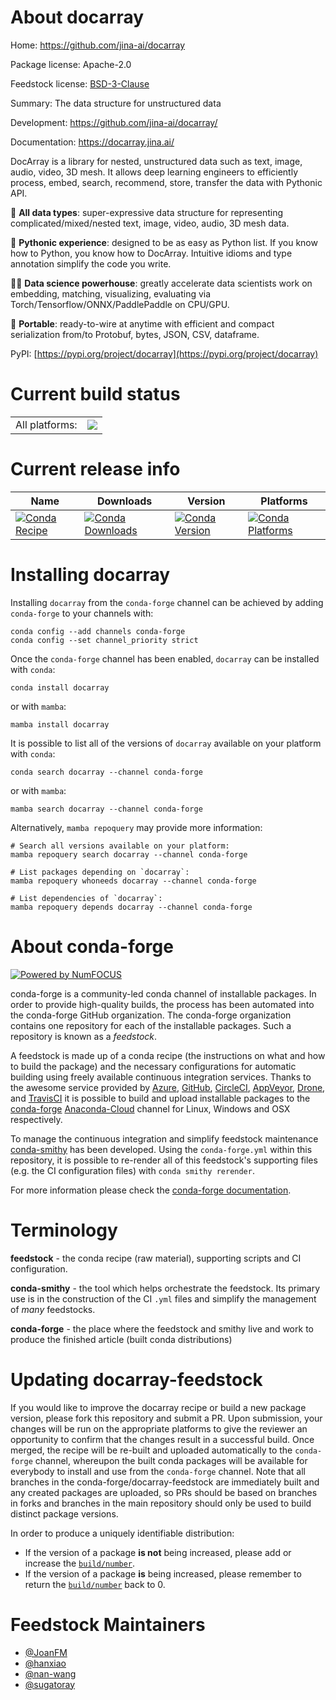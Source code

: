 About docarray
==============

Home: https://github.com/jina-ai/docarray

Package license: Apache-2.0

Feedstock license: [BSD-3-Clause](https://github.com/conda-forge/docarray-feedstock/blob/main/LICENSE.txt)

Summary: The data structure for unstructured data

Development: https://github.com/jina-ai/docarray/

Documentation: https://docarray.jina.ai/

DocArray is a library for nested, unstructured data such as text, image,
audio, video, 3D mesh. It allows deep learning engineers to efficiently
process, embed, search, recommend, store, transfer the data with Pythonic
API.

🌌 **All data types**: super-expressive data structure for representing
complicated/mixed/nested text, image, video, audio, 3D mesh data.

🐍 **Pythonic experience**: designed to be as easy as Python list. If
you know how to Python, you know how to DocArray. Intuitive idioms and
type annotation simplify the code you write.

🧑‍🔬 **Data science powerhouse**: greatly accelerate data scientists work
on embedding, matching, visualizing, evaluating via
Torch/Tensorflow/ONNX/PaddlePaddle on CPU/GPU.

🚡 **Portable**: ready-to-wire at anytime with efficient and compact
serialization from/to Protobuf, bytes, JSON, CSV, dataframe.

PyPI: [https://pypi.org/project/docarray](https://pypi.org/project/docarray)


Current build status
====================


<table><tr><td>All platforms:</td>
    <td>
      <a href="https://dev.azure.com/conda-forge/feedstock-builds/_build/latest?definitionId=14968&branchName=main">
        <img src="https://dev.azure.com/conda-forge/feedstock-builds/_apis/build/status/docarray-feedstock?branchName=main">
      </a>
    </td>
  </tr>
</table>

Current release info
====================

| Name | Downloads | Version | Platforms |
| --- | --- | --- | --- |
| [![Conda Recipe](https://img.shields.io/badge/recipe-docarray-green.svg)](https://anaconda.org/conda-forge/docarray) | [![Conda Downloads](https://img.shields.io/conda/dn/conda-forge/docarray.svg)](https://anaconda.org/conda-forge/docarray) | [![Conda Version](https://img.shields.io/conda/vn/conda-forge/docarray.svg)](https://anaconda.org/conda-forge/docarray) | [![Conda Platforms](https://img.shields.io/conda/pn/conda-forge/docarray.svg)](https://anaconda.org/conda-forge/docarray) |

Installing docarray
===================

Installing `docarray` from the `conda-forge` channel can be achieved by adding `conda-forge` to your channels with:

```
conda config --add channels conda-forge
conda config --set channel_priority strict
```

Once the `conda-forge` channel has been enabled, `docarray` can be installed with `conda`:

```
conda install docarray
```

or with `mamba`:

```
mamba install docarray
```

It is possible to list all of the versions of `docarray` available on your platform with `conda`:

```
conda search docarray --channel conda-forge
```

or with `mamba`:

```
mamba search docarray --channel conda-forge
```

Alternatively, `mamba repoquery` may provide more information:

```
# Search all versions available on your platform:
mamba repoquery search docarray --channel conda-forge

# List packages depending on `docarray`:
mamba repoquery whoneeds docarray --channel conda-forge

# List dependencies of `docarray`:
mamba repoquery depends docarray --channel conda-forge
```


About conda-forge
=================

[![Powered by
NumFOCUS](https://img.shields.io/badge/powered%20by-NumFOCUS-orange.svg?style=flat&colorA=E1523D&colorB=007D8A)](https://numfocus.org)

conda-forge is a community-led conda channel of installable packages.
In order to provide high-quality builds, the process has been automated into the
conda-forge GitHub organization. The conda-forge organization contains one repository
for each of the installable packages. Such a repository is known as a *feedstock*.

A feedstock is made up of a conda recipe (the instructions on what and how to build
the package) and the necessary configurations for automatic building using freely
available continuous integration services. Thanks to the awesome service provided by
[Azure](https://azure.microsoft.com/en-us/services/devops/), [GitHub](https://github.com/),
[CircleCI](https://circleci.com/), [AppVeyor](https://www.appveyor.com/),
[Drone](https://cloud.drone.io/welcome), and [TravisCI](https://travis-ci.com/)
it is possible to build and upload installable packages to the
[conda-forge](https://anaconda.org/conda-forge) [Anaconda-Cloud](https://anaconda.org/)
channel for Linux, Windows and OSX respectively.

To manage the continuous integration and simplify feedstock maintenance
[conda-smithy](https://github.com/conda-forge/conda-smithy) has been developed.
Using the ``conda-forge.yml`` within this repository, it is possible to re-render all of
this feedstock's supporting files (e.g. the CI configuration files) with ``conda smithy rerender``.

For more information please check the [conda-forge documentation](https://conda-forge.org/docs/).

Terminology
===========

**feedstock** - the conda recipe (raw material), supporting scripts and CI configuration.

**conda-smithy** - the tool which helps orchestrate the feedstock.
                   Its primary use is in the construction of the CI ``.yml`` files
                   and simplify the management of *many* feedstocks.

**conda-forge** - the place where the feedstock and smithy live and work to
                  produce the finished article (built conda distributions)


Updating docarray-feedstock
===========================

If you would like to improve the docarray recipe or build a new
package version, please fork this repository and submit a PR. Upon submission,
your changes will be run on the appropriate platforms to give the reviewer an
opportunity to confirm that the changes result in a successful build. Once
merged, the recipe will be re-built and uploaded automatically to the
`conda-forge` channel, whereupon the built conda packages will be available for
everybody to install and use from the `conda-forge` channel.
Note that all branches in the conda-forge/docarray-feedstock are
immediately built and any created packages are uploaded, so PRs should be based
on branches in forks and branches in the main repository should only be used to
build distinct package versions.

In order to produce a uniquely identifiable distribution:
 * If the version of a package **is not** being increased, please add or increase
   the [``build/number``](https://docs.conda.io/projects/conda-build/en/latest/resources/define-metadata.html#build-number-and-string).
 * If the version of a package **is** being increased, please remember to return
   the [``build/number``](https://docs.conda.io/projects/conda-build/en/latest/resources/define-metadata.html#build-number-and-string)
   back to 0.

Feedstock Maintainers
=====================

* [@JoanFM](https://github.com/JoanFM/)
* [@hanxiao](https://github.com/hanxiao/)
* [@nan-wang](https://github.com/nan-wang/)
* [@sugatoray](https://github.com/sugatoray/)


